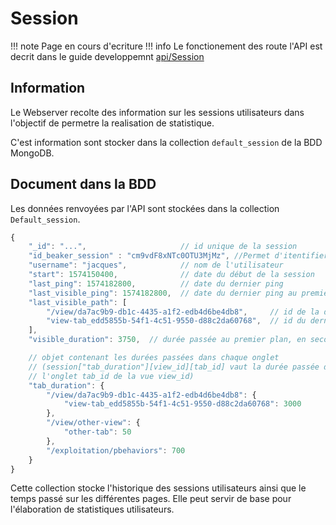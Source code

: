 # Session

!!! note
    Page en cours d'ecriture
!!! info 
        Le fonctionement des route l'API est decrit dans le guide developpemnt [api/Session](../../../guide-developpement/api/api-v2-session/)

## Information

Le Webserver recolte des information sur les sessions utilisateurs dans l'objectif de permetre la realisation de statistique.

C'est information sont stocker dans la collection ```default_session``` de la BDD MongoDB.

## Document dans la BDD

Les données renvoyées par l'API sont stockées dans la collection `Default_session`.

```javascript
{
    "_id": "...",                     // id unique de la session
    "id_beaker_session" : "cm9vdF8xNTc0OTU3MjMz", //Permet d'itentifier la session
    "username": "jacques",            // nom de l'utilisateur
    "start": 1574150400,              // date du début de la session
    "last_ping": 1574182800,          // date du dernier ping
    "last_visible_ping": 1574182800,  // date du dernier ping au premier plan
    "last_visible_path": [
        "/view/da7ac9b9-db1c-4435-a1f2-edb4d6be4db8",     // id de la dernière vue visible au premier plan
        "view-tab_edd5855b-54f1-4c51-9550-d88c2da60768",  // id du dernier onglet visible au premier plan
    ],
    "visible_duration": 3750,  // durée passée au premier plan, en secondes

    // objet contenant les durées passées dans chaque onglet
    // (session["tab_duration"][view_id][tab_id] vaut la durée passée dans
    // l'onglet tab_id de la vue view_id)
    "tab_duration": {
        "/view/da7ac9b9-db1c-4435-a1f2-edb4d6be4db8": {
            "view-tab_edd5855b-54f1-4c51-9550-d88c2da60768": 3000
        },
        "/view/other-view": {
            "other-tab": 50
        },
        "/exploitation/pbehaviors": 700
    }
}
```
Cette collection stocke l'historique des sessions utilisateurs ainsi que le temps passé sur les différentes pages. 
Elle peut servir de base pour l'élaboration de statistiques utilisateurs.

